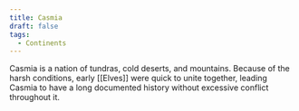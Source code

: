 ```yaml
---
title: Casmia
draft: false
tags:
  - Continents
---
```

Casmia is a nation of tundras, cold deserts, and mountains. Because of the harsh conditions, early [[Elves]] were quick to unite together, leading Casmia to have a long documented history without excessive conflict throughout it.